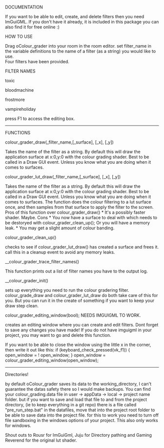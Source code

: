 DOCUMENTATION

 If you want to be able to edit, create, and delete filters then you need ImGuiGML. If you don't have it already, it is included in this package you can also find it for free online :)

 HOW TO USE

Drag oColour_grader into your room in the room editor.
 set filter_name in the variable definitions to the name of a filter (as a string) you would like to use.  
Four filters have been provided.

FILTER NAMES

toxic

bloodmachine

frostmore

vampireholiday


 press F1 to access the editing box.

*****

FUNCTIONS

colour_grader_draw(_filter_name,[_surface], [_x], [_y]) 

Takes the name of the filter as a string.
By default this will draw the application surface at x:0,y:0 with the colour grading shader.
Best to be called in a Draw GUI event. Unless you know what you are doing when it comes to surfaces.





colour_grader_lut_draw(_filter_name,[_surface], [_x], [_y]) 

Takes the name of the filter as a string.
By default this will draw the application surface at x:0,y:0 with the colour grading shader.
Best to be called in a Draw GUI event. Unless you know what you are doing when it comes to surfaces. 
The function does the colour filtering to a lut surface once, and then samples from that surface to apply the filter to the screen.
Pros of this function over colour_grader_draw()
	* It's a possibly faster shader. Maybe.
Cons
	* You now have a surface to deal with which needs to be destoryed with colour_grader_clean_up(); Or you will have a memory leak.
	* You may get a slight amount of colour banding.




colour_grader_clean_up()

checks to see if colour_grader_lut_draw() has created a surface and frees it.
call this in a cleanup event to avoid any memory leaks.





__colour_grader_trace_filter_names()

This function prints out a list of filter names you have to the output log.





__colour_grader_init()

sets up everything you need to run the colour gradering filter. 
colour_grade_draw and colour_grader_lut_draw do both take care of this for you. 
But you can run it in the create of something if you want to keep your draw step clean.




colour_grader_editing_window(bool); NEEDS IMGUIGML TO WORK.

creates an editing window where you can create and edit filters. 
Dont forget to save any changes you have made!
If you do not have imguigml in your project, you may want to go and delete this function.

If you want to be able to close the window using the little x in the corner, then write it out like this:
if (keyboard_check_pressed(vk_f1))
{
	open_window = ! open_window;
}
open_window = colour_grader_editing_window(open_window);


*****

 Directories!
 
 by default oColour_grader saves its data to the working_directory, I can't guarantee  the datas safety there so I would make backups. 
 You can find your colour_grading.data file in user -> appData -> local -> project name folder.
 but if you want to save and load that file to and from the project directory, (ie to keep everything in a git repo)
 there is a file called "pre_run_step.bat" in the datafiles, move that into the project root folder to be able to save data into the project file.
 for this to work you need to turn off file sandboxing in the windows options of your project.
This also only works for windows.

 Shout outs to Rousr for ImGuiGml, Juju for Directory pathing and Gaming Reverend for the original lut shader.  
